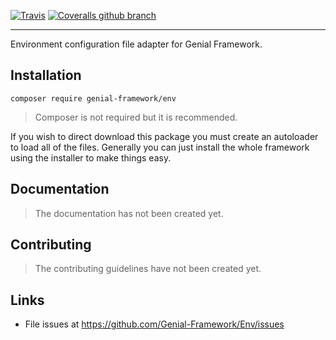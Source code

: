 [![Travis](https://img.shields.io/travis/Genial-Framework/Env.svg?style=flat)](https://travis-ci.org/Genial-Framework/Env) [![Coveralls github branch](https://img.shields.io/coveralls/github/Genial-Framework/Env/master.svg?style=flat)](https://coveralls.io/github/Genial-Framework/Env?branch=master)

-------
Environment configuration file adapter for Genial Framework.

## Installation

```
composer require genial-framework/env
```

> Composer is not required but it is recommended.

If you wish to direct download this package you must create an autoloader to load all of the files. Generally you can just install the whole framework using the installer to make things easy.

## Documentation
> The documentation has not been created yet.

## Contributing
> The contributing guidelines have not been created yet.

## Links
- File issues at https://github.com/Genial-Framework/Env/issues
